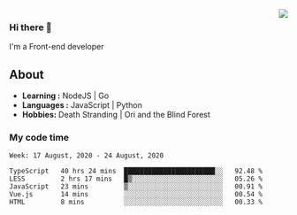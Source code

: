 <img align='right' src="https://github-readme-stats.vercel.app/api?username=strugglebak&show_icons=true">

### Hi there 👋

I'm a Front-end developer

## About

-  **Learning :** NodeJS | Go
-  **Languages :** JavaScript | Python
-  **Hobbies:** Death Stranding | Ori and the Blind Forest

### My code time

<!--START_SECTION:waka-->
```text
Week: 17 August, 2020 - 24 August, 2020

TypeScript   40 hrs 24 mins  ███████████████████████░░   92.48 % 
LESS         2 hrs 17 mins   █▒░░░░░░░░░░░░░░░░░░░░░░░   05.26 % 
JavaScript   23 mins         ▒░░░░░░░░░░░░░░░░░░░░░░░░   00.91 % 
Vue.js       14 mins         ░░░░░░░░░░░░░░░░░░░░░░░░░   00.54 % 
HTML         8 mins          ░░░░░░░░░░░░░░░░░░░░░░░░░   00.33 % 
```
<!--END_SECTION:waka-->
